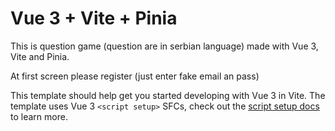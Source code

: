 # Vue 3 + Vite + Pinia

This is question game (question are in serbian language) made with Vue 3, Vite and Pinia.

At first screen please register (just enter fake email an pass)

This template should help get you started developing with Vue 3 in Vite. The template uses Vue 3 `<script setup>` SFCs, check out the [script setup docs](https://v3.vuejs.org/api/sfc-script-setup.html#sfc-script-setup) to learn more.




